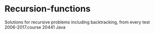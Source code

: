 # Recursion-functions
Solutions for recursive problems including backtracking, from every test 2006-2017.course 20441 Java
